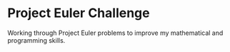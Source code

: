# Project Euler Challenge

Working through Project Euler problems to improve my mathematical and programming skills. 